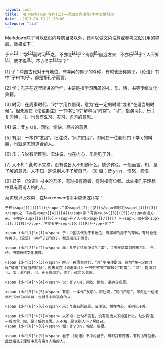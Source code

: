 ```yaml
---
layout: post
title:  用 Markdown 写作(二)——添加文内注释/参考文献引用
date:   2013-10-19 21:38:00
category: "lib"
---
```


<span id="tagline">
Markdown除了可以做页内导航目录以外，还可以做文内注释或参考文献引用的导航，效果如下：
</span>

子曰<sup>[[1]]([1])</sup>：“学<sup>[[2]]([2])</sup>而时习<sup>[[3]]([3])</sup>之，不亦说<sup>[[4]]([4])</sup>乎？有朋<sup>[[5]]([5])</sup>自远方来，不亦乐<sup>[[6]]([6])</sup>乎？人不知<sup>[[7]]([7])</sup>，而不愠<sup>[[8]]([8])</sup>，不亦君子<sup>[[9]]([9])</sup>乎？”

<span id="[1]">[1]</span> 子：中国古代对于有地位、有学问的男子的尊称，有时也泛称男子。《论语》书中“子曰”的子，都是指孔子而言。

<span id="[2]">[2]</span> 学：孔子在这里所讲的“学”，主要是指学习西周的礼、乐、诗、书等传统文化典籍。

<span id="[3]">[3]</span> 时习：在周秦时代，“时”字用作副词，意为“在一定的时候”或者“在适当的时候”。但朱熹在《论语集注》一书中把“时”解释为“时常”。“习”，指演习礼、乐；复习诗、书。也含有温习、实习、练习的意思。

<span id="[4]">[4]</span> 说：音ｙｕè，同悦，愉快、高兴的意思。
 
<span id="[5]">[5]</span> 有朋：一本作“友朋”。旧注说，“同门曰朋”，即同在一位老师门下学习的叫朋，也就是志同道合的人。

<span id="[6]">[6]</span> 乐：与说有所区别。旧注说，悦在内心，乐则见于外。 

<span id="[7]">[7]</span> 人不知：此句不完整，没有说出人不知道什么。缺少宾语。一般而言，知，是了解的意思。人不知，是说别人不了解自己。
<span id="[8]">[8]</span> 愠：音ｙùｎ，恼怒，怨恨。
 
<span id="[9]">[9]</span> 君子：《论语》书中的君子，有时指有德者，有时指有位者。此处指孔子理想中具有高尚人格的人。

为实现以上效果，在Markdown语法中应该这样写：

    子曰<sup>[[1]]([1])</sup>：“学<sup>[[2]]([2])</sup>而时习<sup>[[3]]([3])</sup>之，不亦说<sup>[[4]]([4])</sup>乎？有朋<sup>[[5]]([5])</sup>自远方来，不亦乐<sup>[[6]]([6])</sup>乎？人不知<sup>[[7]]([7])</sup>，而不愠<sup>[[8]]([8])</sup>，不亦君子<sup>[[9]]([9])</sup>乎？”
    
    <span id="[1]">[1]</span> 子：中国古代对于有地位、有学问的男子的尊称，有时也泛称男子。《论语》书中“子曰”的子，都是指孔子而言。
    
    <span id="[2]">[2]</span> 学：孔子在这里所讲的“学”，主要是指学习西周的礼、乐、诗、书等传统文化典籍。
    
    <span id="[3]">[3]</span> 时习：在周秦时代，“时”字用作副词，意为“在一定的时候”或者“在适当的时候”。但朱熹在《论语集注》一书中把“时”解释为“时常”。“习”，指演习礼、乐；复习诗、书。也含有温习、实习、练习的意思。
    
    <span id="[4]">[4]</span> 说：音ｙｕè，同悦，愉快、高兴的意思。
     
    <span id="[5]">[5]</span> 有朋：一本作“友朋”。旧注说，“同门曰朋”，即同在一位老师门下学习的叫朋，也就是志同道合的人。
    
    <span id="[6]">[6]</span> 乐：与说有所区别。旧注说，悦在内心，乐则见于外。 
    
    <span id="[7]">[7]</span> 人不知：此句不完整，没有说出人不知道什么。缺少宾语。一般而言，知，是了解的意思。人不知，是说别人不了解自己。
    <span id="[8]">[8]</span> 愠：音ｙùｎ，恼怒，怨恨。
     
    <span id="[9]">[9]</span> 君子：《论语》书中的君子，有时指有德者，有时指有位者。此处指孔子理想中具有高尚人格的人。